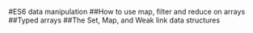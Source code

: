  #ES6 data manipulation
 ##How to use map, filter and reduce on arrays
 ##Typed arrays
 ##The Set, Map, and Weak link data structures
 